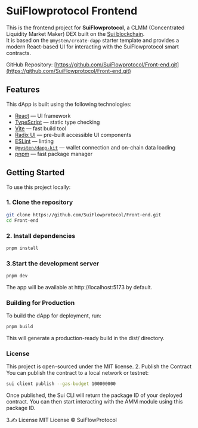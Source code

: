 # SuiFlowprotocol Frontend

This is the frontend project for **SuiFlowprotocol**, a CLMM (Concentrated Liquidity Market Maker) DEX built on the [Sui blockchain](https://sui.io).  
It is based on the `@mysten/create-dapp` starter template and provides a modern React-based UI for interacting with the SuiFlowprotocol smart contracts.

GitHub Repository: [https://github.com/SuiFlowprotocol/Front-end.git](https://github.com/SuiFlowprotocol/Front-end.git)

## Features

This dApp is built using the following technologies:

- [React](https://react.dev/) — UI framework  
- [TypeScript](https://www.typescriptlang.org/) — static type checking  
- [Vite](https://vitejs.dev/) — fast build tool  
- [Radix UI](https://www.radix-ui.com/) — pre-built accessible UI components  
- [ESLint](https://eslint.org/) — linting  
- [`@mysten/dapp-kit`](https://sdk.mystenlabs.com/dapp-kit) — wallet connection and on-chain data loading  
- [pnpm](https://pnpm.io/) — fast package manager  

## Getting Started

To use this project locally:

### 1. Clone the repository

```bash
git clone https://github.com/SuiFlowprotocol/Front-end.git
cd Front-end
```
### 2. Install dependencies
```bash
pnpm install
```
### 3.Start the development server
```bash
pnpm dev
```
The app will be available at http://localhost:5173 by default.
### Building for Production
To build the dApp for deployment, run:
```bash
pnpm build
```
This will generate a production-ready build in the dist/ directory.

### License
This project is open-sourced under the MIT license.
2. Publish the Contract
You can publish the contract to a local network or testnet:
```bash
sui client publish --gas-budget 100000000
```
Once published, the Sui CLI will return the package ID of your deployed contract. You can then start interacting with the AMM module using this package ID.

3.✍️ License
MIT License © SuiFlowProtocol
